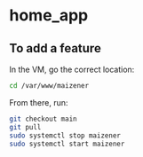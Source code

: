 # home_app

## To add a feature

In the VM, go the correct location:

```bash
cd /var/www/maizener
```

From there, run:

```bash
git checkout main
git pull
sudo systemctl stop maizener
sudo systemctl start maizener
```

